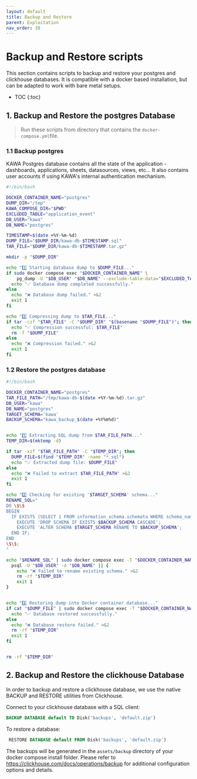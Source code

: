 ```yaml
---
layout: default
title: Backup and Restore
parent: Exploitation
nav_order: 38
---
```


# Backup and Restore scripts

This section contains scripts to backup and restore your postgres and clickhouse databases.
It is compatible with a docker based installation, but can be adapted to work with bare metal setups.

* TOC
{:toc}

## 1. Backup and Restore the postgres Database

> Run these scripts from directory that contains the `docker-compose.yml`file.

### 1.1 Backup postgres

KAWA Postgres database contains all the state of the application - dashboards, applications, sheets, datasources, views, etc...
It also contains user accounts if using KAWA's internal authentication mechanism.

```bash
#!/bin/bash

DOCKER_CONTAINER_NAME="postgres"
DUMP_DIR="/tmp"
KAWA_COMPOSE_DIR="$PWD"
EXCLUDED_TABLE="application_event"
DB_USER="kawa"
DB_NAME="postgres"

TIMESTAMP=$(date +%Y-%m-%d)
DUMP_FILE="$DUMP_DIR/kawa-db-$TIMESTAMP.sql"
TAR_FILE="$DUMP_DIR/kawa-db-$TIMESTAMP.tar.gz"

mkdir -p "$DUMP_DIR"

echo "1️⃣ Starting database dump to $DUMP_FILE..."
if sudo docker compose exec "$DOCKER_CONTAINER_NAME" \
    pg_dump -U "$DB_USER" "$DB_NAME" --exclude-table-data="$EXCLUDED_TABLE" > "$DUMP_FILE"; then
  echo "✅ Database dump completed successfully."
else
  echo "❌ Database dump failed." >&2
  exit 1
fi

echo "2️⃣ Compressing dump to $TAR_FILE..."
if tar -czf "$TAR_FILE" -C "$DUMP_DIR" "$(basename "$DUMP_FILE")"; then
  echo "✅ Compression successful: $TAR_FILE"
  rm -f "$DUMP_FILE"
else
  echo "❌ Compression failed." >&2
  exit 1
fi
```

### 1.2 Restore the postgres database


```bash
#!/bin/bash

DOCKER_CONTAINER_NAME="postgres"
TAR_FILE_PATH="/tmp/kawa-db-$(date +%Y-%m-%d).tar.gz"
DB_USER="kawa"
DB_NAME="postgres"
TARGET_SCHEMA='kawa'
BACKUP_SCHEMA="kawa_backup_$(date +%Y%m%d)"


echo "1️⃣ Extracting SQL dump from $TAR_FILE_PATH..."
TEMP_DIR=$(mktemp -d)

if tar -xzf "$TAR_FILE_PATH" -C "$TEMP_DIR"; then
  DUMP_FILE=$(find "$TEMP_DIR" -name "*.sql")
  echo "✅ Extracted dump file: $DUMP_FILE"
else
  echo "❌ Failed to extract $TAR_FILE_PATH" >&2
  exit 1
fi

echo "2️⃣ Checking for existing '$TARGET_SCHEMA' schema..."
RENAME_SQL="
DO \$\$
BEGIN
  IF EXISTS (SELECT 1 FROM information_schema.schemata WHERE schema_name = '$TARGET_SCHEMA') THEN
    EXECUTE 'DROP SCHEMA IF EXISTS $BACKUP_SCHEMA CASCADE';
    EXECUTE 'ALTER SCHEMA $TARGET_SCHEMA RENAME TO $BACKUP_SCHEMA';
  END IF;
END
\$\$;
"

echo "$RENAME_SQL" | sudo docker compose exec -T "$DOCKER_CONTAINER_NAME" \
  psql -U "$DB_USER" -d "$DB_NAME" || {
    echo "❌ Failed to rename existing schema." >&2
    rm -rf "$TEMP_DIR"
    exit 1
}


echo "3️⃣ Restoring dump into Docker container database..."
if cat "$DUMP_FILE" | sudo docker compose exec -T "$DOCKER_CONTAINER_NAME" psql -U "$DB_USER" -d "$DB_NAME"; then
  echo "✅ Database restored successfully."
else
  echo "❌ Database restore failed." >&2
  rm -rf "$TEMP_DIR"
  exit 1
fi


rm -rf "$TEMP_DIR"
```

## 2. Backup and Restore the clickhouse Database

In order to backup and restore a clickhouse database, we use the native BACKUP and RESTORE utilities from Clickhouse.

Connect to your clickhouse database with a SQL client:
```sql
BACKUP DATABASE default TO Disk('backups', 'default.zip')
```

To restore a database:

```sql
 RESTORE DATABASE default FROM Disk('backups', 'default.zip')
 ```

The backups will be generated in the `assets/backup` directory of your docker compose install folder. Please refer to https://clickhouse.com/docs/operations/backup for additional configuration options and details.